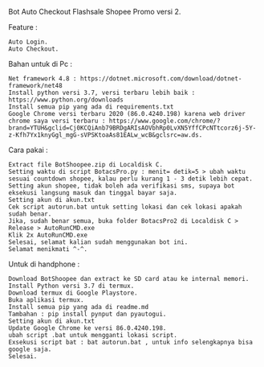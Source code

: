 

Bot Auto Checkout Flashsale Shopee Promo versi 2.

Feature :

    Auto Login.
    Auto Checkout.

Bahan untuk di Pc :

    Net framework 4.8 : https://dotnet.microsoft.com/download/dotnet-framework/net48
    Install python versi 3.7, versi terbaru lebih baik : https://www.python.org/downloads
    Install semua pip yang ada di requirements.txt
    Google Chrome versi terbaru 2020 (86.0.4240.198) karena web driver chrome saya versi terbaru : https://www.google.com/chrome/?brand=YTUH&gclid=Cj0KCQiAnb79BRDgARIsAOVbhRp0LvXN5YffCPcNTtcorz6j-5Y-z-Kfh7Yx1knyGgl_mgG-sVPSKtoaAs81EALw_wcB&gclsrc=aw.ds.

Cara pakai :

    Extract file BotShoopee.zip di Localdisk C.
    Setting waktu di script BotacsPro.py : menit= detik=5 > ubah waktu sesuai countdown shopee, kalau perlu kurang 1 - 3 detik lebih cepat.
    Setting akun shopee, tidak boleh ada verifikasi sms, supaya bot eksekusi langsung masuk dan tinggal bayar saja.
    Setting akun di akun.txt
    Cek script autorun.bat untuk setting lokasi dan cek lokasi apakah sudah benar.
    Jika, sudah benar semua, buka folder BotacsPro2 di Localdisk C > Release > AutoRunCMD.exe
    Klik 2x AutoRunCMD.exe
    Selesai, selamat kalian sudah menggunakan bot ini.
    Selamat menikmati ^-^.

Untuk di handphone :

    Download BotShoopee dan extract ke SD card atau ke internal memori.
    Install Python versi 3.7 di termux.
    Download termux di Google Playstore.
    Buka aplikasi termux.
    Install semua pip yang ada di readme.md
    Tambahan : pip install pynput dan pyautogui.
    Setting akun di akun.txt
    Update Google Chrome ke versi 86.0.4240.198.
    ubah script .bat untuk mengganti lokasi script.
    Exsekusi script bat : bat autorun.bat , untuk info selengkapnya bisa google saja.
    Selesai.

